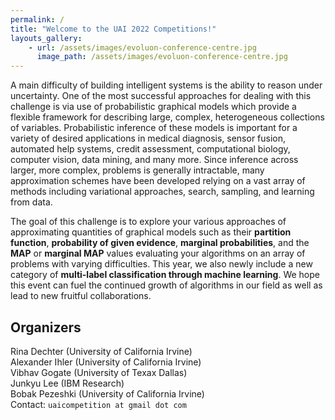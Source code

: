 ```yaml
---
permalink: /
title: "Welcome to the UAI 2022 Competitions!"
layouts_gallery:
    - url: /assets/images/evoluon-conference-centre.jpg
      image_path: /assets/images/evoluon-conference-centre.jpg
---
```


<!--{% include gallery id="layouts_gallery" caption="" %}-->

A main difficulty of building intelligent systems is the ability to reason under uncertainty.  One of the most successful approaches for dealing with this challenge is via use of probabilistic graphical models which provide a flexible framework for describing large, complex, heterogeneous collections of variables. Probabilistic inference of these models is important for a variety of desired applications in medical diagnosis, sensor fusion, automated help systems, credit assessment, computational biology, computer vision, data mining, and many more.  Since inference across larger, more complex, problems is generally intractable, many approximation schemes have been developed relying on a vast array of methods including variational approaches, search, sampling, and learning from data.
 
The goal of this challenge is to explore your various approaches of approximating quantities of graphical models such as their 
**partition function**, **probability of given evidence**, **marginal probabilities**, and the **MAP** or **marginal MAP** values evaluating your algorithms on an array of problems with varying difficulties.  This year, we also newly include a new category of **multi-label classification through machine learning**.  We hope this event can fuel the continued growth of algorithms in our field as well as lead to new fruitful collaborations.

## Organizers
Rina Dechter (University of California Irvine)<br/>
Alexander Ihler (University of California Irvine)<br/>
Vibhav Gogate (University of Texax Dallas)<br/>
Junkyu Lee (IBM Research)<br/>
Bobak Pezeshki (University of California Irvine)<br/>
Contact: `uaicompetition at gmail dot com`

